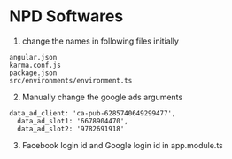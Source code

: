# NPD Softwares
1. change the names in following files initially
```
angular.json
karma.conf.js
package.json
src/environments/environment.ts
```
2. Manually change the google ads arguments
```
data_ad_client: 'ca-pub-6285740649299477',
  data_ad_slot1: '6678904470',
  data_ad_slot2: '9782691918'
```
3. Facebook login id and Google login id in app.module.ts
